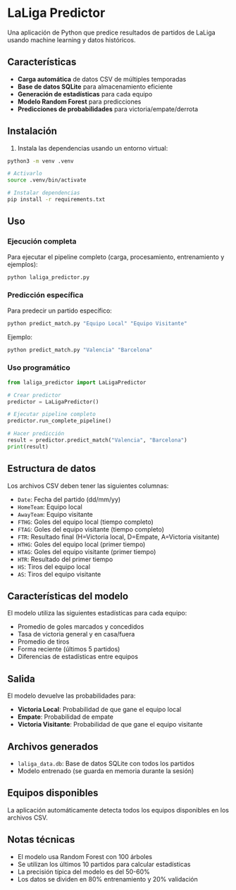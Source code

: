 # LaLiga Predictor

Una aplicación de Python que predice resultados de partidos de LaLiga usando machine learning y datos históricos.

## Características

- **Carga automática** de datos CSV de múltiples temporadas
- **Base de datos SQLite** para almacenamiento eficiente
- **Generación de estadísticas** para cada equipo
- **Modelo Random Forest** para predicciones
- **Predicciones de probabilidades** para victoria/empate/derrota

## Instalación

1. Instala las dependencias usando un entorno virtual:
```bash
python3 -m venv .venv

# Activarlo
source .venv/bin/activate

# Instalar dependencias
pip install -r requirements.txt
```

## Uso

### Ejecución completa
Para ejecutar el pipeline completo (carga, procesamiento, entrenamiento y ejemplos):

```bash
python laliga_predictor.py
```

### Predicción específica
Para predecir un partido específico:

```bash
python predict_match.py "Equipo Local" "Equipo Visitante"
```

Ejemplo:
```bash
python predict_match.py "Valencia" "Barcelona"
```

### Uso programático
```python
from laliga_predictor import LaLigaPredictor

# Crear predictor
predictor = LaLigaPredictor()

# Ejecutar pipeline completo
predictor.run_complete_pipeline()

# Hacer predicción
result = predictor.predict_match("Valencia", "Barcelona")
print(result)
```

## Estructura de datos

Los archivos CSV deben tener las siguientes columnas:
- `Date`: Fecha del partido (dd/mm/yy)
- `HomeTeam`: Equipo local
- `AwayTeam`: Equipo visitante
- `FTHG`: Goles del equipo local (tiempo completo)
- `FTAG`: Goles del equipo visitante (tiempo completo)
- `FTR`: Resultado final (H=Victoria local, D=Empate, A=Victoria visitante)
- `HTHG`: Goles del equipo local (primer tiempo)
- `HTAG`: Goles del equipo visitante (primer tiempo)
- `HTR`: Resultado del primer tiempo
- `HS`: Tiros del equipo local
- `AS`: Tiros del equipo visitante

## Características del modelo

El modelo utiliza las siguientes estadísticas para cada equipo:
- Promedio de goles marcados y concedidos
- Tasa de victoria general y en casa/fuera
- Promedio de tiros
- Forma reciente (últimos 5 partidos)
- Diferencias de estadísticas entre equipos

## Salida

El modelo devuelve las probabilidades para:
- **Victoria Local**: Probabilidad de que gane el equipo local
- **Empate**: Probabilidad de empate
- **Victoria Visitante**: Probabilidad de que gane el equipo visitante

## Archivos generados

- `laliga_data.db`: Base de datos SQLite con todos los partidos
- Modelo entrenado (se guarda en memoria durante la sesión)

## Equipos disponibles

La aplicación automáticamente detecta todos los equipos disponibles en los archivos CSV.


## Notas técnicas

- El modelo usa Random Forest con 100 árboles
- Se utilizan los últimos 10 partidos para calcular estadísticas
- La precisión típica del modelo es del 50-60%
- Los datos se dividen en 80% entrenamiento y 20% validación